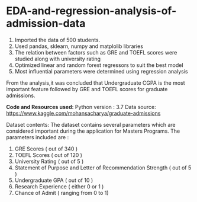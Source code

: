 # EDA-and-regression-analysis-of-admission-data
1. Imported the data of 500 students.
2. Used pandas, sklearn, numpy and matplolib libraries
3. The relation between factors such as GRE and TOEFL scores were studied along with university rating
4. Optimized linear and random forest regressors to suit the best model
5. Most influential parameters were determined using regression analysis

From the analysis,it was concluded that Undergraduate CGPA is the most important feature followed by GRE and TOEFL scores for graduate admissions. 

**Code and Resources used:**
Python version : 3.7
Data source: https://www.kaggle.com/mohansacharya/graduate-admissions

Dataset contents:
The dataset contains several parameters which are considered important during the application for Masters Programs.
The parameters included are :

1. GRE Scores ( out of 340 )
2. TOEFL Scores ( out of 120 )
3. University Rating ( out of 5 )
4. Statement of Purpose and Letter of Recommendation Strength ( out of 5 )
5. Undergraduate GPA ( out of 10 )
6. Research Experience ( either 0 or 1 )
7. Chance of Admit ( ranging from 0 to 1)
